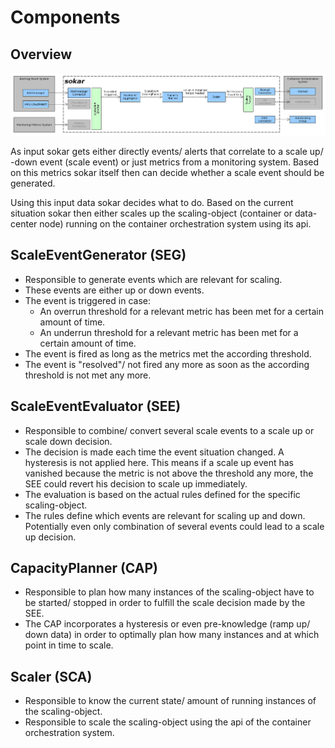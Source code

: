 # Components

## Overview

![components](components.png)

As input sokar gets either directly events/ alerts that correlate to a scale up/ -down event (scale event) or just metrics from a monitoring system. Based on this metrics sokar itself then can decide whether a scale event should be generated.

Using this input data sokar decides what to do. Based on the current situation sokar then either scales up the scaling-object (container or data-center node) running on the container orchestration system using its api.

## ScaleEventGenerator (SEG)

- Responsible to generate events which are relevant for scaling.
- These events are either up or down events.
- The event is triggered in case:
  - An overrun threshold for a relevant metric has been met for a certain amount of time.
  - An underrun threshold for a relevant metric has been met for a certain amount of time.
- The event is fired as long as the metrics met the according threshold.
- The event is "resolved"/ not fired any more as soon as the according threshold is not met any more.

## ScaleEventEvaluator (SEE)

- Responsible to combine/ convert several scale events to a scale up or scale down decision.
- The decision is made each time the event situation changed. A hysteresis is not applied here. This means if a scale up event has vanished because the metric is not above the threshold any more, the SEE could revert his decision to scale up immediately.
- The evaluation is based on the actual rules defined for the specific scaling-object.
- The rules define which events are relevant for scaling up and down. Potentially even only combination of several events could lead to a scale up decision.

## CapacityPlanner (CAP)

- Responsible to plan how many instances of the scaling-object have to be started/ stopped in order to fulfill the scale decision made by the SEE.
- The CAP incorporates a hysteresis or even pre-knowledge (ramp up/ down data) in order to optimally plan how many instances and at which point in time to scale.

## Scaler (SCA)

- Responsible to know the current state/ amount of running instances of the scaling-object.
- Responsible to scale the scaling-object using the api of the container orchestration system.
